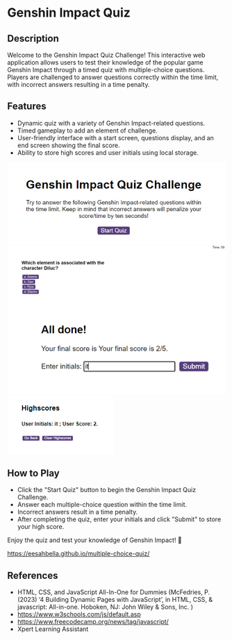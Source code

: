 # Genshin Impact Quiz

## Description

Welcome to the Genshin Impact Quiz Challenge! This interactive web application allows users to test their knowledge of the popular game Genshin Impact through a timed quiz with multiple-choice questions. Players are challenged to answer questions correctly within the time limit, with incorrect answers resulting in a time penalty.


## Features

* Dynamic quiz with a variety of Genshin Impact-related questions.
* Timed gameplay to add an element of challenge.
* User-friendly interface with a start screen, questions display, and an end screen showing the final score.
* Ability to store high scores and user initials using local storage.

![quiz screenshot](./assets/ss/ss1.png)
![quiz screenshot](./assets/ss/ss2.png)
![quiz screenshot](./assets/ss/ss3.png)
![quiz screenshot](./assets/ss/ss4.png)

## How to Play

* Click the "Start Quiz" button to begin the Genshin Impact Quiz Challenge.
* Answer each multiple-choice question within the time limit.
* Incorrect answers result in a time penalty.
* After completing the quiz, enter your initials and click "Submit" to store your high score.



Enjoy the quiz and test your knowledge of Genshin Impact! 🙂


https://eesahbella.github.io/multiple-choice-quiz/


## References

* HTML, CSS, and JavaScript All-In-One for Dummies (McFedries, P. (2023) ‘4 Building Dynamic Pages with JavaScript’, in HTML, CSS, & javascript: All-in-one. Hoboken, NJ: John Wiley & Sons, Inc. )
* https://www.w3schools.com/js/default.asp
* https://www.freecodecamp.org/news/tag/javascript/
* Xpert Learning Assistant